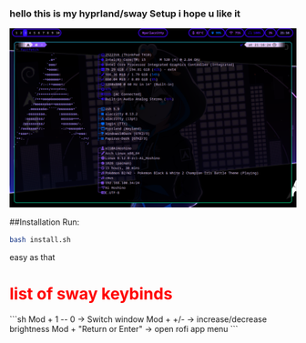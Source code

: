 ### hello this is my hyprland/sway Setup i hope u like it

<div align="center">
    <img src="https://github.com/troy600/hyprland-dotfiles/blob/main/images/Screenshot1.png?raw=true">  
</div>

##Installation
Run:
```sh
bash install.sh
```
easy as that




<h1 style="color: red">list of sway keybinds</h1>
<break>
```sh
Mod + 1 -- 0 -> Switch window
Mod + +/- -> increase/decrease brightness
Mod + "Return or Enter" -> open rofi app menu
```
